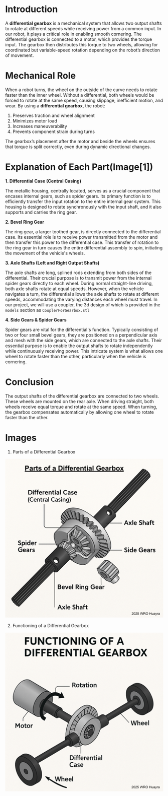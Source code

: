 # Introduction  
  
A **differential gearbox** is a mechanical system that allows two output shafts to rotate at different speeds while receiving power from a common input. In our robot, it plays a critical role in enabling smooth cornering. The differential gearbox is connected to a motor, which provides the torque input. The gearbox then distributes this torque to two wheels, allowing for coordinated but variable-speed rotation depending on the robot’s direction of movement.  
  
# Mechanical Role  
  
When a robot turns, the wheel on the outside of the curve needs to rotate faster than the inner wheel. Without a differential, both wheels would be forced to rotate at the same speed, causing slippage, inefficient motion, and wear. By using a **differential gearbox**, the robot:  
1. Preserves traction and wheel alignment  
2. Minimizes motor load  
3. Increases maneuverability  
4. Prevents component strain during turns  
  
The gearbox’s placement after the motor and beside the wheels ensures that torque is split correctly, even during dynamic directional changes.  
  
# Explanation of Each Part(Image[1])  
  
**1. Differential Case (Central Casing)**  
  
The metallic housing, centrally located, serves as a crucial component that encases internal gears, such as spider gears. Its primary function is to efficiently transfer the input rotation to the entire internal gear system. This housing is designed to rotate synchronously with the input shaft, and it also supports and carries the ring gear.  
  
**2. Bevel Ring Gear**  
  
The ring gear, a larger toothed gear, is directly connected to the differential case. Its essential role is to receive power transmitted from the motor and then transfer this power to the differential case. This transfer of rotation to the ring gear in turn causes the entire differential assembly to spin, initiating the movement of the vehicle's wheels.  
  
**3. Axle Shafts (Left and Right Output Shafts)**  
  
The axle shafts are long, splined rods extending from both sides of the differential. Their crucial purpose is to transmit power from the internal spider gears directly to each wheel. During normal straight-line driving, both axle shafts rotate at equal speeds. However, when the vehicle navigates a turn, the differential allows the axle shafts to rotate at different speeds, accommodating the varying distances each wheel must travel. In our project, we will use a coupler, the 3d design of which is provided in the `models` section as `CouplerForGearbox.stl`
  
**4. Side Gears & Spider Gears**  
  
Spider gears are vital for the differential's function. Typically consisting of two or four small bevel gears, they are positioned on a perpendicular axis and mesh with the side gears, which are connected to the axle shafts. Their essential purpose is to enable the output shafts to rotate independently while continuously receiving power. This intricate system is what allows one wheel to rotate faster than the other, particularly when the vehicle is cornering.  
  
# Conclusion  
  
The output shafts of the differential gearbox are connected to two wheels. These wheels are mounted on the rear axle. When driving straight, both wheels receive equal torque and rotate at the same speed. When turning, the gearbox compensates automatically by allowing one wheel to rotate faster than the other.  
  
# Images  
  
1. Parts of a Differential Gearbox  
  
![Parts of a Differential Gearbox](Attachments/DifferentialGearbox_parts.png)  
  
2. Functioning of a Differential Gearbox  

![Functioning of a Differential Gearbox](Attachments/DifferentialGearbox_functioning.png)
